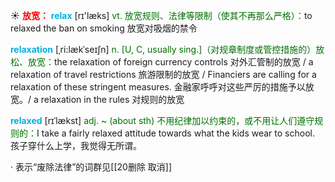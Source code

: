 ☀ <font color="red">**放宽：**</font>
<font color="sky blue">**relax**</font> [rɪ'læks] 
<font color="rgb(227, 108, 9)">vt. 放宽规则、法律等限制（使其不再那么严格）：</font>to relaxed the ban on smoking 放宽对吸烟的禁令
           
<font color="sky blue">**relaxation**</font> [ˌri:lækˈseɪʃn]
<font color="rgb(227, 108, 9)">n. [U, C, usually sing.]（对规章制度或管控措施的）放松、放宽：</font>the relaxation of foreign currency controls 对外汇管制的放宽 / a relaxation of travel restrictions 旅游限制的放宽 / Financiers are calling for a relaxation of these stringent measures. 金融家呼呼对这些严厉的措施予以放宽。/ a relaxation in the rules 对规则的放宽
           
<font color="sky blue">**relaxed**</font> [rɪˈlækst]
<font color="rgb(227, 108, 9)">adj. ~ (about sth) 不用纪律加以约束的，或不用让人们遵守规则的：</font>I take a fairly relaxed attitude towards what the kids wear to school. 孩子穿什么上学，我觉得无所谓。

· 表示“废除法律”的词群见[[20删除 取消]]
